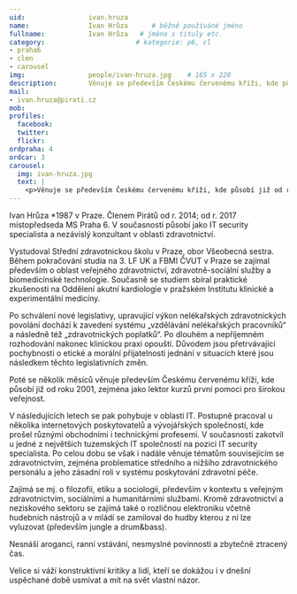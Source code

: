 ```yaml
---
uid:                ivan.hruza
name:               Ivan Hrůza  	# běžně používáné jméno
fullname: 			Ivan Hrůza   # jméno s tituly etc.
category:                       # kategorie: p6, cl
- praha6
- clen
- carousel
img: 		        people/ivan-hruza.jpg    # 165 x 220
description:        Věnuje se především Českému červenému kříži, kde působí již od roku 2001, zejména jako lektor kurzů první pomoci pro širokou veřejnost. # kratký popis, max 160 znaků
mail:
- ivan.hruza@pirati.cz
mob: 				
profiles:
  facebook: 
  twitter: 
  flickr: 
ordpraha: 4
ordcar: 3
carousel:
  img: ivan-hruza.jpg
  text: |
    <p>Věnuje se především Českému červenému kříži, kde působí již od roku 2001, zejména jako lektor kurzů první pomoci pro širokou veřejnost.</p>
---
```


Ivan Hrůza *1987 v Praze. Členem Pirátů od r. 2014; od r. 2017 místopředseda MS Praha 6. V současnosti působí jako IT security specialista a nezávislý konzultant v oblasti zdravotnictví. 

Vystudoval Střední zdravotnickou školu v Praze, obor Všeobecná sestra. Během pokračování studia na 3. LF UK a FBMI ČVUT v Praze se zajímal především o oblast veřejného zdravotnictví, zdravotně-sociální služby a biomedicínské technologie. Současně se studiem sbíral praktické zkušenosti na Oddělení akutní kardiologie v pražském Institutu klinické a experimentální medicíny.

Po schválení nové legislativy, upravující výkon nelékařských zdravotnických povolání dochází k zavedení systému „vzdělávání nelékařských pracovníků“ a následně též „zdravotnických poplatků“. Po dlouhém a nepříjemném rozhodování nakonec klinickou praxi opouští. Důvodem jsou přetrvávající pochybnosti o etické a morální přijatelnosti jednání v situacích které jsou následkem těchto legislativních změn.

Poté se několik měsíců věnuje především Českému červenému kříži, kde působí již od roku 2001, zejména jako lektor kurzů první pomoci pro širokou veřejnost.

V následujících letech se pak pohybuje v oblasti IT. Postupně pracoval u několika internetových poskytovatelů a vývojářských společností, kde prošel různými obchodními i technickými profesemi. V současnosti zakotvil u jedné z největších tuzemských IT společností na pozici IT security specialista. Po celou dobu se však i nadále věnuje tématům souvisejícím se zdravotnictvím, zejména problematice středního a nižšího zdravotnického personálu a jeho zásadní roli v systému poskytování zdravotní péče.

Zajímá se mj. o filozofii, etiku a sociologii, především v kontextu s veřejným zdravotnictvím, sociálními a humanitárními službami. Kromě zdravotnictví a neziskového sektoru se zajímá také o rozličnou elektroniku včetně hudebních nástrojů a v mládí se zamiloval do hudby kterou z ní lze vyluzovat (především jungle a drum&bass).

Nesnáší aroganci, ranní vstávání, nesmyslné povinnosti a zbytečně ztracený čas.

Velice si váží konstruktivní kritiky a lidí, kteří se dokážou i v dnešní uspěchané době usmívat a mít na svět vlastní názor.
